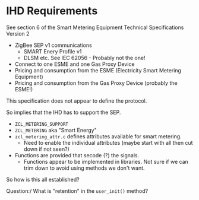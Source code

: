 # IHD Requirements

See section 6 of the Smart Metering Equipment Technical Specifications Version 2

- ZigBee SEP v1 communications
  - SMART Enery Profile v1
  - DLSM etc.  See IEC 62056 - Probably not the one!
- Connect to one ESME and one Gas Proxy Device
- Pricing and consumption from the ESME (Electricity Smart Metering Equipment)
- Pricing and consumption from the Gas Proxy Device (probably the ESME!)

This specification does not appear to define the protocol.

So implies that the IHD has to support the SEP.

- `ZCL_METERING_SUPPORT`
- `ZCL_METERING` aka "Smart Energy"
- `zcl_metering_attr.c` defines attributes available for smart metering.
    - Need to enable the individual attributes (maybe start with all then cut down if not seen?)
- Functions are provided that secode (?) the signals.
    - Functions appear to be implemented in libraries.  Not sure if we can trim down to avoid using methods we don't want.

So how is this all established?

Question:/ What is "retention" in the `user_init()` method?


